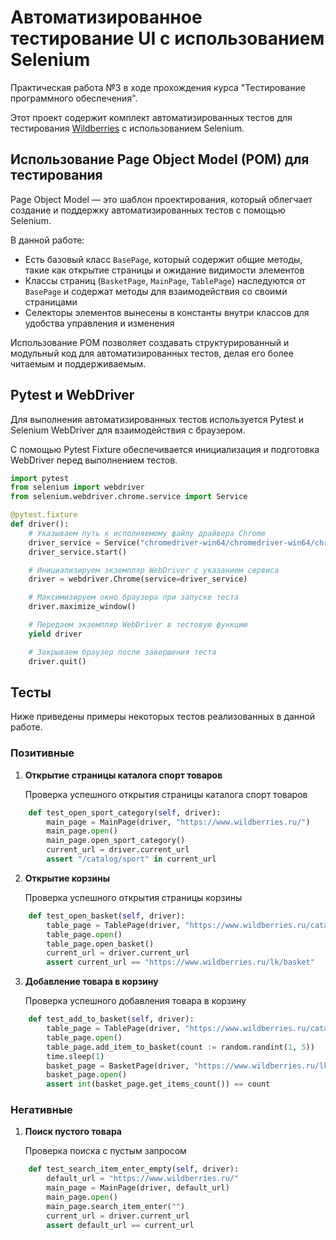 # Автоматизированное тестирование UI с использованием Selenium

Практическая работа №3 в ходе прохождения курса "Тестирование программного обеспечения".

Этот проект содержит комплект автоматизированных тестов для тестирования [Wildberries](https://www.wildberries.ru/) с использованием Selenium.

## Использование Page Object Model (POM) для тестирования

Page Object Model  — это шаблон проектирования, который облегчает создание и поддержку автоматизированных тестов с помощью Selenium.

В данной работе:
- Есть базовый класс `BasePage`, который содержит общие методы, такие как открытие страницы и ожидание видимости элементов
- Классы страниц (`BasketPage`, `MainPage`, `TablePage`) наследуются от `BasePage` и содержат методы для взаимодействия со своими страницами
- Селекторы элементов вынесены в константы внутри классов для удобства управления и изменения

Использование POM позволяет создавать структурированный и модульный код для автоматизированных тестов, делая его более читаемым и поддерживаемым.


## Pytest и WebDriver
Для выполнения автоматизированных тестов используется  Pytest и Selenium WebDriver для взаимодействия с браузером.

С помощью Pytest Fixture обеспечивается инициализация и подготовка WebDriver перед выполнением тестов.
```python
import pytest
from selenium import webdriver
from selenium.webdriver.chrome.service import Service

@pytest.fixture
def driver():
    # Указываем путь к исполняемому файлу драйвера Chrome
    driver_service = Service("chromedriver-win64/chromedriver-win64/chromedriver.exe")
    driver_service.start()

    # Инициализируем экземпляр WebDriver с указанием сервиса
    driver = webdriver.Chrome(service=driver_service)

    # Максимизируем окно браузера при запуске теста
    driver.maximize_window()

    # Передаем экземпляр WebDriver в тестовую функцию
    yield driver

    # Закрываем браузер после завершения теста
    driver.quit()
```

## Тесты
Ниже приведены примеры некоторых тестов реализованных в данной работе.
### Позитивные

1. **Открытие страницы каталога спорт товаров**

    Проверка успешного открытия страницы каталога спорт товаров
```python
    def test_open_sport_category(self, driver):
        main_page = MainPage(driver, "https://www.wildberries.ru/")
        main_page.open()
        main_page.open_sport_category()
        current_url = driver.current_url
        assert "/catalog/sport" in current_url
```
2. **Открытие корзины**

    Проверка успешного открытия страницы корзины
```python
    def test_open_basket(self, driver):
        table_page = TablePage(driver, "https://www.wildberries.ru/catalog/mebel/mebel-dlya-kuhni/stoly")
        table_page.open()
        table_page.open_basket()
        current_url = driver.current_url
        assert current_url == "https://www.wildberries.ru/lk/basket"
```
3. **Добавление товара в корзину**

    Проверка успешного добавления товара в корзину
```python
    def test_add_to_basket(self, driver):
        table_page = TablePage(driver, "https://www.wildberries.ru/catalog/mebel/mebel-dlya-kuhni/stoly")
        table_page.open()
        table_page.add_item_to_basket(count := random.randint(1, 5))
        time.sleep(1)
        basket_page = BasketPage(driver, "https://www.wildberries.ru/lk/basket")
        basket_page.open()
        assert int(basket_page.get_items_count()) == count
```

### Негативные

1. **Поиск пустого товара**

    Проверка поиска с пустым запросом
```python
    def test_search_item_enter_empty(self, driver):
        default_url = "https://www.wildberries.ru/"
        main_page = MainPage(driver, default_url)
        main_page.open()
        main_page.search_item_enter("")
        current_url = driver.current_url
        assert default_url == current_url
```
